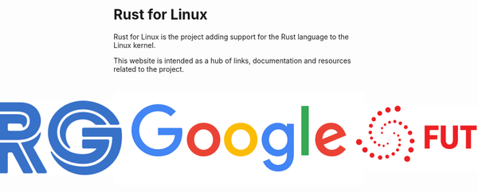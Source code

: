 # Rust for Linux

Rust for Linux is the project adding support for the Rust language to the Linux kernel.

This website is intended as a hub of links, documentation and resources related to the project.

<a href="sponsors">
    <div style="background: white; margin-top: 2.5em; border-radius: 10px; padding: 20px; display: flex; align-items: center; justify-content: center; column-gap: 4%;">
        <img style="flex: 14 1 0; object-fit: contain; width: 100%;" src="ISRG.svg" alt="ISRG Logo">
        <img style="flex: 15 1 0; object-fit: contain; width: 100%;" src="Google.svg" alt="Google Logo">
        <img style="flex:  9 1 0; object-fit: contain; width: 100%;" src="Futurewei.png" alt="Futurewei Logo">
    </div>
</a>

<!-- Generated TOC -->

